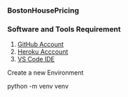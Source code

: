 ### BostonHousePricing

### Software and Tools Requirement

1. [GitHub Account](https://github.com)
2. [Heroku Acccount](https://heroku.com)
3. [VS Code IDE](https://code.visualstudio.com/)

Create a new Environment

python -m venv venv

